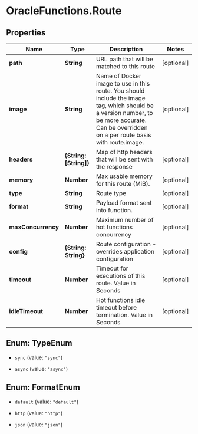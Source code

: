 # OracleFunctions.Route

## Properties
Name | Type | Description | Notes
------------ | ------------- | ------------- | -------------
**path** | **String** | URL path that will be matched to this route | [optional] 
**image** | **String** | Name of Docker image to use in this route. You should include the image tag, which should be a version number, to be more accurate. Can be overridden on a per route basis with route.image. | [optional] 
**headers** | **{String: [String]}** | Map of http headers that will be sent with the response | [optional] 
**memory** | **Number** | Max usable memory for this route (MiB). | [optional] 
**type** | **String** | Route type | [optional] 
**format** | **String** | Payload format sent into function. | [optional] 
**maxConcurrency** | **Number** | Maximum number of hot functions concurrency | [optional] 
**config** | **{String: String}** | Route configuration - overrides application configuration | [optional] 
**timeout** | **Number** | Timeout for executions of this route. Value in Seconds | [optional] 
**idleTimeout** | **Number** | Hot functions idle timeout before termination. Value in Seconds | [optional] 


<a name="TypeEnum"></a>
## Enum: TypeEnum


* `sync` (value: `"sync"`)

* `async` (value: `"async"`)




<a name="FormatEnum"></a>
## Enum: FormatEnum


* `default` (value: `"default"`)

* `http` (value: `"http"`)

* `json` (value: `"json"`)




